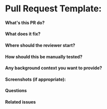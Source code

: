 # Pull Request Template:


#### What's this PR do?


#### What does it fix?


#### Where should the reviewer start?


#### How should this be manually tested?


#### Any background context you want to provide?


#### Screenshots (if appropriate):


#### Questions


#### Related issues 
